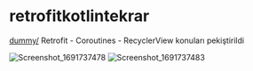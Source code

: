 # retrofitkotlintekrar
[dummy/](https://dummyjson.com/products)   Retrofit - Coroutines - RecyclerView konuları pekiştirildi

![Screenshot_1691737478](https://github.com/sumeyye-sahin/retrofitkotlin-E-Marketing/assets/58478124/e5b1f373-ff7f-48d9-b9fb-95ad6daa6475)
![Screenshot_1691737483](https://github.com/sumeyye-sahin/retrofitkotlin-E-Marketing/assets/58478124/f6fc23a3-a363-4084-9623-dfe1c8018609)

